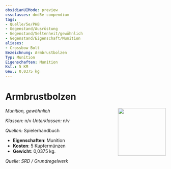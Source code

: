 ```yaml
---
obsidianUIMode: preview
cssclasses: dnd5e-compendium
tags:
- Quelle/5e/PHB
- Gegenstand/Ausrüstung
- Gegenstand/Seltenheit/gewöhnlich
- Gegenstand/Eigenschaft/Munition
aliases:
- Crossbow Bolt
Bezeichnung: Armbrustbolzen
Typ: Munition
Eigenschaften: Munition
Kst.: 5 KM
Gew.: 0,0375 kg
---
```

# Armbrustbolzen
*Munition, gewöhnlich* 
<img src="Symbolik/Gegenstände.webp" align="right" width="150">

_Klassen:_ n/v 
_Unterklassen:_  n/v

_Quellen:_ Spielerhandbuch

- **Eigenschaften**: Munition
- **Kosten**: 5 Kupfermünzen
- **Gewicht**: 0,0375 kg.

*Quelle: SRD / Grundregelwerk*